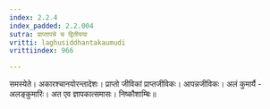 ```yaml
---
index: 2.2.4
index_padded: 2.2.004
sutra: प्राप्तापन्ने च द्वितीयया
vritti: laghusiddhantakaumudi
vrittiindex: 966

---
```

समस्येते। अकारश्चानयोरन्तादेशः। प्राप्तो जीविकां प्राप्तजीविकः। आपन्नजीविकः। अलं कुमार्यै - अलङ्कुमारिः। अत एव ज्ञापकात्समासः। निष्कौशाम्बिः॥